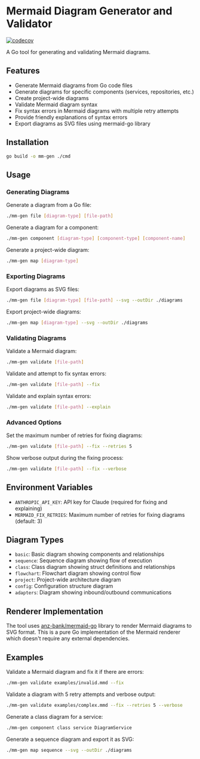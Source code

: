 # Mermaid Diagram Generator and Validator

[![codecov](https://codecov.io/gh/Pondigo/mm-gen/branch/main/graph/badge.svg)](https://codecov.io/gh/Pondigo/mm-gen)

A Go tool for generating and validating Mermaid diagrams.

## Features

- Generate Mermaid diagrams from Go code files
- Generate diagrams for specific components (services, repositories, etc.)
- Create project-wide diagrams
- Validate Mermaid diagram syntax
- Fix syntax errors in Mermaid diagrams with multiple retry attempts
- Provide friendly explanations of syntax errors
- Export diagrams as SVG files using mermaid-go library

## Installation

```bash
go build -o mm-gen ./cmd
```

## Usage

### Generating Diagrams

Generate a diagram from a Go file:
```bash
./mm-gen file [diagram-type] [file-path]
```

Generate a diagram for a component:
```bash
./mm-gen component [diagram-type] [component-type] [component-name]
```

Generate a project-wide diagram:
```bash
./mm-gen map [diagram-type]
```

### Exporting Diagrams

Export diagrams as SVG files:
```bash
./mm-gen file [diagram-type] [file-path] --svg --outDir ./diagrams
```

Export project-wide diagrams:
```bash
./mm-gen map [diagram-type] --svg --outDir ./diagrams
```

### Validating Diagrams

Validate a Mermaid diagram:
```bash
./mm-gen validate [file-path]
```

Validate and attempt to fix syntax errors:
```bash
./mm-gen validate [file-path] --fix
```

Validate and explain syntax errors:
```bash
./mm-gen validate [file-path] --explain
```

### Advanced Options

Set the maximum number of retries for fixing diagrams:
```bash
./mm-gen validate [file-path] --fix --retries 5
```

Show verbose output during the fixing process:
```bash
./mm-gen validate [file-path] --fix --verbose
```

## Environment Variables

- `ANTHROPIC_API_KEY`: API key for Claude (required for fixing and explaining)
- `MERMAID_FIX_RETRIES`: Maximum number of retries for fixing diagrams (default: 3)

## Diagram Types

- `basic`: Basic diagram showing components and relationships
- `sequence`: Sequence diagram showing flow of execution
- `class`: Class diagram showing struct definitions and relationships
- `flowchart`: Flowchart diagram showing control flow
- `project`: Project-wide architecture diagram
- `config`: Configuration structure diagram
- `adapters`: Diagram showing inbound/outbound communications

## Renderer Implementation

The tool uses [anz-bank/mermaid-go](https://github.com/anz-bank/mermaid-go) library to render Mermaid diagrams to SVG format. This is a pure Go implementation of the Mermaid renderer which doesn't require any external dependencies.

## Examples

Validate a Mermaid diagram and fix it if there are errors:
```bash
./mm-gen validate examples/invalid.mmd --fix
```

Validate a diagram with 5 retry attempts and verbose output:
```bash
./mm-gen validate examples/complex.mmd --fix --retries 5 --verbose
```

Generate a class diagram for a service:
```bash
./mm-gen component class service DiagramService
```

Generate a sequence diagram and export it as SVG:
```bash
./mm-gen map sequence --svg --outDir ./diagrams
``` 